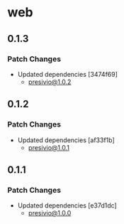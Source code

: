 # web

## 0.1.3

### Patch Changes

- Updated dependencies [3474f69]
  - presivio@1.0.2

## 0.1.2

### Patch Changes

- Updated dependencies [af33f1b]
  - presivio@1.0.1

## 0.1.1

### Patch Changes

- Updated dependencies [e37d1dc]
  - presivio@1.0.0
